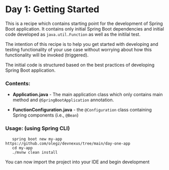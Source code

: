 # Day 1: Getting Started

This is a recipe which contains starting point for the development of Spring Boot application.
It contains only initial Spring Boot dependencies and initial code developed as `java.util.Function` as well as the initilal test.

The intention of this recipe is to help you get started with developing and testing functionality of your use case without 
worrying about how this functionality will be invoked (triggered).

The initial code is structured based on the best practices of developing Spring Boot application.

### Contents:
- **Application.java** - The main application class which only contains main method and `@SpringBootApplication` annotation.

- **FunctionConfiguration.java** - the `@Configuration` class containing Spring components (i.e., `@Bean`)  

### Usage: (using Spring CLI)

```
   spring boot new my-app https://github.com/olegz/devnexus/tree/main/day-one-app
   cd my-app
   ./mvnw clean install
```

You can now import the project into your IDE and begin development

